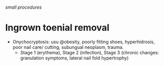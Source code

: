 ###### small procedures

# Ingrown toenial removal
- Onychocryptosis: usu @obesity, poorly fitting shoes, hyperhidrosis, poor nail care/ cutting, subungual neoplasm, trauma.
    + Stage 1 (erythema), Stage 2 (infection), Stage 3 (chronic changes: granulation symptoms, lateral nail fold hypertrophy)